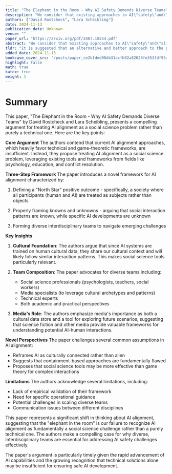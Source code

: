 ```yaml
---
title: "The Elephant in the Room - Why AI Safety Demands Diverse Teams"
description: "We consider that existing approaches to AI\"safety\"and\"alignment\"may not be using the most effective tools, teams, or approaches. We suggest that an alternative and better approach to the problem may b"
authors: ["David Rostcheck", "Lara Scheibling"]
date: 2024-11-13
publication_date: Unknown
venue: ""
paper_url: "https://arxiv.org/pdf/2407.10254.pdf"
abstract: "We consider that existing approaches to AI\"safety\"and\"alignment\"may not be using the most effective tools, teams, or approaches. We suggest that an alternative and better approach to the problem may be to treat alignment as a social science problem, since the social sciences enjoy a rich toolkit of models for understanding and aligning motivation and behavior, much of which could be repurposed to problems involving AI models, and enumerate reasons why this is so. We introduce an alternate alignment approach informed by social science tools and characterized by three steps: 1. defining a positive desired social outcome for human/AI collaboration as the goal or\"North Star,\"2. properly framing knowns and unknowns, and 3. forming diverse teams to investigate, observe, and navigate emerging challenges in alignment."
tldr: "It is suggested that an alternative and better approach to the problem may be to treat alignment as a social science problem, since the social sciences enjoy a rich toolkit of models for understanding and aligning motivation and behavior, much of which could be repurposed to problems involving AI models."
added_date: 2024-11-13
bookcase_cover_src: '/posts/paper_ce2bfded08db31acfb92a82625fe353fdf9549be/thumbnail.png'
highlight: false
math: true
katex: true
weight: 1
---
```


# Summary

This paper, "The Elephant in the Room - Why AI Safety Demands Diverse Teams" by David Rostcheck and Lara Scheibling, presents a compelling argument for treating AI alignment as a social science problem rather than purely a technical one. Here are the key points:

**Core Argument**
The authors contend that current AI alignment approaches, which heavily favor technical and game-theoretic frameworks, are insufficient. Instead, they propose treating AI alignment as a social science problem, leveraging existing tools and frameworks from fields like psychology, education, and conflict resolution.

**Three-Step Framework**
The paper introduces a novel framework for AI alignment characterized by:



1. Defining a "North Star" positive outcome - specifically, a society where all participants (human and AI) are treated as subjects rather than objects


2. Properly framing knowns and unknowns - arguing that social interaction patterns are known, while specific AI developments are unknown


3. Forming diverse interdisciplinary teams to navigate emerging challenges

**Key Insights**



1. **Cultural Foundation**: The authors argue that since AI systems are trained on human cultural data, they share our cultural context and will likely follow similar interaction patterns. This makes social science tools particularly relevant.



2. **Team Composition**: The paper advocates for diverse teams including:
   - Social science professionals (psychologists, teachers, social workers)
   - Media specialists (to leverage cultural archetypes and patterns)
   - Technical experts
   - Both academic and practical perspectives



3. **Media's Role**: The authors emphasize media's importance as both a cultural data store and a tool for exploring future scenarios, suggesting that science fiction and other media provide valuable frameworks for understanding potential AI-human interactions.

**Novel Perspectives**
The paper challenges several common assumptions in AI alignment:
- Reframes AI as culturally connected rather than alien
- Suggests that containment-based approaches are fundamentally flawed
- Proposes that social science tools may be more effective than game theory for complex interactions

**Limitations**
The authors acknowledge several limitations, including:
- Lack of empirical validation of their framework
- Need for specific operational guidance
- Potential challenges in scaling diverse teams
- Communication issues between different disciplines

This paper represents a significant shift in thinking about AI alignment, suggesting that the "elephant in the room" is our failure to recognize AI alignment as fundamentally a social science challenge rather than a purely technical one. The authors make a compelling case for why diverse, interdisciplinary teams are essential for addressing AI safety challenges effectively.

The paper's argument is particularly timely given the rapid advancement of AI capabilities and the growing recognition that technical solutions alone may be insufficient for ensuring safe AI development.